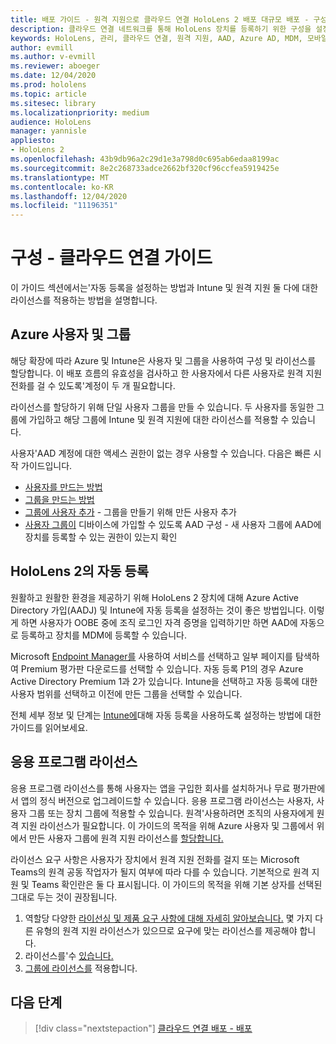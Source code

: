 ```yaml
---
title: 배포 가이드 - 원격 지원으로 클라우드 연결 HoloLens 2 배포 대규모 배포 - 구성
description: 클라우드 연결 네트워크를 통해 HoloLens 장치를 등록하기 위한 구성을 설정하는 방법
keywords: HoloLens, 관리, 클라우드 연결, 원격 지원, AAD, Azure AD, MDM, 모바일 장치 관리
author: evmill
ms.author: v-evmill
ms.reviewer: aboeger
ms.date: 12/04/2020
ms.prod: hololens
ms.topic: article
ms.sitesec: library
ms.localizationpriority: medium
audience: HoloLens
manager: yannisle
appliesto:
- HoloLens 2
ms.openlocfilehash: 43b9db96a2c29d1e3a798d0c695ab6edaa8199ac
ms.sourcegitcommit: 8e2c268733adce2662bf320cf96ccfea5919425e
ms.translationtype: MT
ms.contentlocale: ko-KR
ms.lasthandoff: 12/04/2020
ms.locfileid: "11196351"
---
```

# 구성 - 클라우드 연결 가이드

이 가이드 섹션에서는&#39;자동 등록을 설정하는 방법과 Intune 및 원격 지원 둘 다에 대한 라이선스를 적용하는 방법을 설명합니다.

## Azure 사용자 및 그룹

해당 확장에 따라 Azure 및 Intune은 사용자 및 그룹을 사용하여 구성 및 라이선스를 할당합니다. 이 배포 흐름의 유효성을 검사하고 한 사용자에서 다른 사용자로 원격 지원 전화를 걸 수 있도록&#39;계정이 두 개 필요합니다.

라이선스를 할당하기 위해 단일 사용자 그룹을 만들 수 있습니다. 두 사용자를 동일한 그룹에 가입하고 해당 그룹에 Intune 및 원격 지원에 대한 라이선스를 적용할 수 있습니다.

사용자&#39;AAD 계정에 대한 액세스 권한이 없는 경우 사용할 수 있습니다. 다음은 빠른 시작 가이드입니다.

- [사용자를 만드는 방법](https://docs.microsoft.com/mem/intune/fundamentals/quickstart-create-user)
- [그룹을 만드는 방법](https://docs.microsoft.com/mem/intune/fundamentals/quickstart-create-group)
- [그룹에 사용자 추가](https://docs.microsoft.com/azure/active-directory/fundamentals/active-directory-groups-members-azure-portal) - 그룹을 만들기 위해 만든 사용자 추가
- [사용자 그룹이](https://docs.microsoft.com/azure/active-directory/devices/azureadjoin-plan#configure-your-device-settings) 디바이스에 가입할 수 있도록 AAD 구성 - 새 사용자 그룹에 AAD에 장치를 등록할 수 있는 권한이 있는지 확인

## HoloLens 2의 자동 등록

원활하고 원활한 환경을 제공하기 위해 HoloLens 2 장치에 대해 Azure Active Directory 가입(AADJ) 및 Intune에 자동 등록을 설정하는 것이 좋은 방법입니다. 이렇게 하면 사용자가 OOBE 중에 조직 로그인 자격 증명을 입력하기만 하면 AAD에 자동으로 등록하고 장치를 MDM에 등록할 수 있습니다.

Microsoft [Endpoint Manager를](https://endpoint.microsoft.com/#home) 사용하여 서비스를 선택하고 일부 페이지를 탐색하여 Premium 평가판 다운로드를 선택할 수 있습니다. 자동 등록 P1의 경우 Azure Active Directory Premium 1과 2가 있습니다. Intune을 선택하고 자동 등록에 대한 사용자 범위를 선택하고 이전에 만든 그룹을 선택할 수 있습니다.

전체 세부 정보 및 단계는 [Intune에](https://docs.microsoft.com/mem/intune/enrollment/quickstart-setup-auto-enrollment)대해 자동 등록을 사용하도록 설정하는 방법에 대한 가이드를 읽어보세요.

## 응용 프로그램 라이선스

응용 프로그램 라이선스를 통해 사용자는 앱을 구입한 회사를 설치하거나 무료 평가판에서 앱의 정식 버전으로 업그레이드할 수 있습니다. 응용 프로그램 라이선스는 사용자, 사용자 그룹 또는 장치 그룹에 적용할 수 있습니다. 원격&#39;사용하려면 조직의 사용자에게 원격 지원 라이선스가 필요합니다. 이 가이드의 목적을 위해 Azure 사용자 및 그룹에서 위에서 만든 사용자 그룹에 원격 지원 라이선스를 [할당합니다.](hololens2-cloud-connected-configure.md#azure-users-and-groups)

라이선스 요구 사항은 사용자가 장치에서 원격 지원 전화를 걸지 또는 Microsoft Teams의 원격 공동 작업자가 될지 여부에 따라 다를 수 있습니다. 기본적으로 원격 지원 및 Teams 확인란은 둘 다 표시됩니다. 이 가이드의 목적을 위해 기본 상자를 선택된 그대로 두는 것이 권장됩니다.

1. 역할당 다양한 [라이선싱 및 제품 요구 사항에 대해 자세히 알아보습니다.](https://docs.microsoft.com/dynamics365/mixed-reality/remote-assist/requirements#licensing-and-product-requirements-per-role) 몇 가지 다른 유형의 원격 지원 라이선스가 있으므로 요구에 맞는 라이선스를 제공해야 합니다.
2. 라이선스를&#39;수 [있습니다.](https://docs.microsoft.com/dynamics365/mixed-reality/remote-assist/buy-remote-assist)
3. [그룹에 라이선스를](https://docs.microsoft.com/dynamics365/mixed-reality/remote-assist/deploy-remote-assist) 적용합니다.

## 다음 단계

> [!div class="nextstepaction"]
> [클라우드 연결 배포 - 배포](hololens2-cloud-connected-deploy.md)